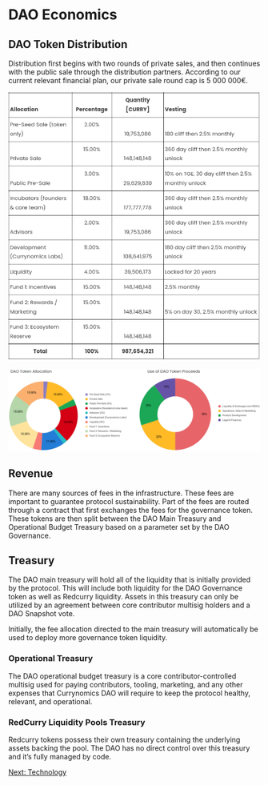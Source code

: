 # DAO Economics
## DAO Token Distribution
Distribution first begins with two rounds of private sales, and then continues with the public sale through the distribution partners. According to our current relevant financial plan, our private sale round cap is 5 000 000€.

![image](../../media/img/curry_distribution.png)


![image](../../media/img/curry_allocation.png)

## Revenue
There are many sources of fees in the infrastructure. These fees are important to guarantee protocol sustainability. Part of the fees are routed through a contract that first exchanges the fees for the governance token. These tokens are then split between the DAO Main Treasury and Operational Budget Treasury based on a parameter set by the DAO Governance.

## Treasury
The DAO main treasury will hold all of the liquidity that is initially provided by the protocol. This will include both liquidity for the DAO Governance token as well as Redcurry liquidity. Assets in this treasury can only be utilized by an agreement between core contributor multisig holders and a DAO Snapshot vote.

Initially, the fee allocation directed to the main treasury will automatically be used to deploy more governance token liquidity.

### Operational Treasury
The DAO operational budget treasury is a core contributor-controlled multisig used for paying contributors, tooling, marketing, and any other expenses that Currynomics DAO will require to keep the protocol healthy, relevant, and operational.

### RedCurry Liquidity Pools Treasury 
Redcurry tokens possess their own treasury containing the underlying assets backing the pool. The DAO has no direct control over this treasury and it’s fully managed by code.

[Next: Technology](/asset/technology/technology.md)